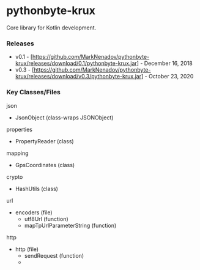 # pythonbyte-krux
Core library for Kotlin development.

### Releases ###

* v0.1 - [https://github.com/MarkNenadov/pythonbyte-krux/releases/download/0.1/pythonbyte-krux.jar] - December 16, 2018
* v0.3 - [https://github.com/MarkNenadov/pythonbyte-krux/releases/download/v0.3/pythonbyte-krux.jar] - October 23, 2020

### Key Classes/Files

json
* JsonObject (class-wraps JSONObject)

properties
* PropertyReader (class)

mapping
* GpsCoordinates (class)

crypto
* HashUtils (class)

url
* encoders (file)
    * utf8Url (function)
    * mapTpUrlParameterString (function)

http
* http (file)
  * sendRequest (function)
  * 